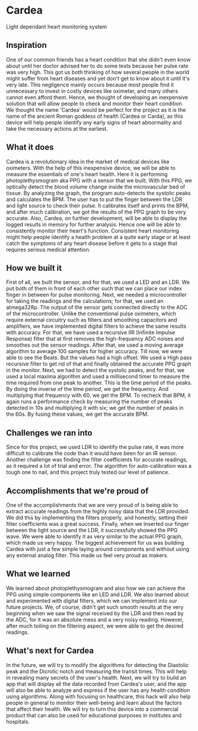 # Cardea
Light dependant heart monitoring system

## Inspiration
One of our common friends has a heart condition that she didn't even know about until her doctor advised her to do some tests because her pulse rate was very high. This got us both thinking of how several people in the world might suffer from heart diseases and yet don't get to know about it until it's very late. This negligence mainly occurs because most people find it unnecessary to invest in costly devices like oximeter, and many others cannot even afford them. Hence, we thought of developing an inexpensive solution that will allow people to check and monitor their heart condition. We thought the name 'Cardea' would be perfect for the project as it is the name of the ancient Roman goddess of health (Cardea or Carda), as this device will help people identify any early signs of heart abnormality and take the necessary actions at the earliest. 
 
## What it does
Cardea is a revolutionary idea in the market of medical devices like oximeters. With the help of this inexpensive device, we will be able to measure the essentials of one's heart health. Here it is performing photoplethysmogram aka PPG with a sensor that we built. With this PPG, we optically detect the blood volume change inside the microvascular bed of tissue. By analyzing the graph, the program auto-detects the systolic peaks and calculates the BPM. The user has to put the finger between the LDR and light source to check their pulse. It calibrates itself and prints the BPM, and after much calibration, we got the results of the PPG graph to be very accurate. Also, Cardea, on further development, will be able to display the logged results in memory for further analysis. Hence one will be able to consistently monitor their heart's function. Consistent heart monitoring might help people identify a health problem at a quite early stage or at least catch the symptoms of any heart disease before it gets to a stage that requires serious medical attention.  

## How we built it
First of all, we built the sensor, and for that, we used a LED and an LDR. We put both of them in front of each other such that we can place our index finger in between for pulse monitoring. Next, we needed a microcontroller for taking the readings and the calculations; for that, we used an atmega328p. The output of the sensor gets connected directly to the ADC of the microcontroller. Unlike the conventional pulse oximeters, which require external circuitry such as filters and smoothing capacitors and amplifiers, we have implemented digital filters to achieve the same results with accuracy. For that, we have used a recursive IIR (Infinite Impulse Response) filter that at first removes the high-frequency ADC noises and smoothes out the sensor readings. After that, we used a moving average algorithm to average 100 samples for higher accuracy. Till now, we were able to see the Beats. But the values had a high offset. We used a High pass recursive filter to get rid of that and finally obtained the accurate PPG graph in the monitor. Next, we had to detect the systolic peaks, and for that, we used a local maxima algorithm and used a millisecond timer to measure the time required from one peak to another. This is the time period of the peaks. By doing the inverse of the time period, we get the frequency. And multiplying that frequency with 60, we get the BPM. To recheck that BPM, it again runs a performance check by measuring the number of peaks detected in 10s and multiplying it with six; we get the number of peaks in the 60s. By fusing these values, we get the accurate BPM.

## Challenges we ran into
Since for this project, we used LDR to identify the pulse rate, it was more difficult to calibrate the code than it would have been for an IR sensor. Another challenge was finding the filter coefficients for accurate readings, as it required a lot of trial and error. The algorithm for auto-calibration was a tough one to nail, and this project truly tested our level of patience. 

## Accomplishments that we're proud of
One of the accomplishments that we are very proud of is being able to extract accurate readings from the highly noisy data that the LDR provided. We did this by implementing the filters properly, and honestly, setting their filter coefficients was a great success. Finally, when we inserted our finger between the light source and the LDR, it successfully showed the PPG wave. We were able to identify it as very similar to the actual PPG graph, which made us very happy. The biggest achievement for us was building Cardea with just a few simple laying around components and without using any external analog filter. This made us feel very proud as makers.

## What we learned
We learned about photoplethysmogram and also how we can achieve the PPG using simple components like an LED and LDR. We also learned about and experimented with digital filters, which we can implement into our future projects. We, of course, didn't get such smooth results at the very beginning when we saw the signal received by the LDR and then read by the ADC, for it was an absolute mess and a very noisy reading. However, after much toiling on the filtering aspect, we were able to get the desired readings.

## What's next for Cardea
In the future, we will try to modify the algorithms for detecting the Diastolic peak and the Dicrotic notch and measuring the transit times. This will help in revealing many secrets of the user's health. Next, we will try to build an app that will display all the data recorded from Cardea's user, and the app will also be able to analyze and express if the user has any health condition using algorithms. Along with focusing on healthcare, this hack will also help people in general to monitor their well-being and learn about the factors that affect their health. We will try to turn this device into a commercial product that can also be used for educational purposes in institutes and hospitals.

